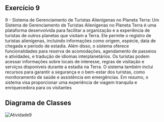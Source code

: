 ## Exercício 9
9 - Sistema de Gerenciamento de Turistas Alienígenas no Planeta Terra:
Um Sistema de Gerenciamento de Turistas Alienígenas no Planeta Terra é uma plataforma
desenvolvida para facilitar a organização e a experiência de turistas de outros planetas que visitam a
Terra. Ele permite o registro de turistas alienígenas, incluindo informações como origem, espécie,
data de chegada e período de estadia. Além disso, o sistema oferece funcionalidades para reserva de
acomodações, agendamento de passeios e atividades, e tradução de idiomas interplanetários. Os
turistas podem acessar informações sobre locais de interesse, regras de visitação e serviços
disponíveis durante a estadia na Terra. O sistema também inclui recursos para garantir a segurança e
o bem-estar dos turistas, como monitoramento de saúde e assistência em emergências. Em resumo, o
sistema visa proporcionar uma experiência de viagem tranquila e enriquecedora para os visitantes

## Diagrama de Classes
![Atividade9](https://github.com/user-attachments/assets/8c7ccc10-6cb9-426c-adfb-66fdb9f43258)
